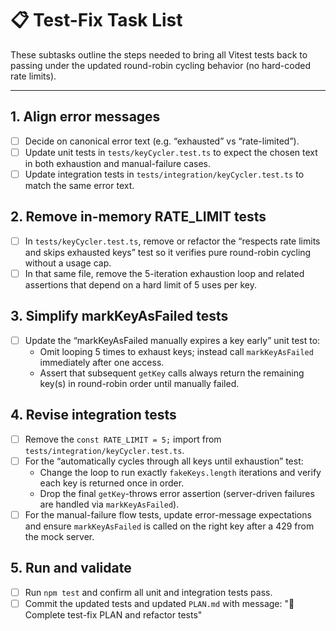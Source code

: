 # 📋 Test-Fix Task List

These subtasks outline the steps needed to bring all Vitest tests back to passing under the updated round-robin cycling behavior (no hard-coded rate limits).

---

## 1. Align error messages
- [ ] Decide on canonical error text (e.g. “exhausted” vs “rate-limited”).
- [ ] Update unit tests in `tests/keyCycler.test.ts` to expect the chosen text in both exhaustion and manual-failure cases.
- [ ] Update integration tests in `tests/integration/keyCycler.test.ts` to match the same error text.

## 2. Remove in-memory RATE_LIMIT tests
- [ ] In `tests/keyCycler.test.ts`, remove or refactor the “respects rate limits and skips exhausted keys” test so it verifies pure round-robin cycling without a usage cap.
- [ ] In that same file, remove the 5-iteration exhaustion loop and related assertions that depend on a hard limit of 5 uses per key.

## 3. Simplify markKeyAsFailed tests
- [ ] Update the “markKeyAsFailed manually expires a key early” unit test to:
  - Omit looping 5 times to exhaust keys; instead call `markKeyAsFailed` immediately after one access.
  - Assert that subsequent `getKey` calls always return the remaining key(s) in round-robin order until manually failed.

## 4. Revise integration tests
- [ ] Remove the `const RATE_LIMIT = 5;` import from `tests/integration/keyCycler.test.ts`.
- [ ] For the “automatically cycles through all keys until exhaustion” test:
  - Change the loop to run exactly `fakeKeys.length` iterations and verify each key is returned once in order.
  - Drop the final `getKey`-throws error assertion (server-driven failures are handled via `markKeyAsFailed`).
- [ ] For the manual-failure flow tests, update error-message expectations and ensure `markKeyAsFailed` is called on the right key after a 429 from the mock server.

## 5. Run and validate
- [ ] Run `npm test` and confirm all unit and integration tests pass.
- [ ] Commit the updated tests and updated `PLAN.md` with message:
      "🔨 Complete test-fix PLAN and refactor tests"